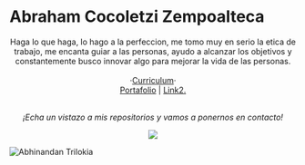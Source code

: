 # Abraham Cocoletzi Zempoalteca

<p align="center">
Haga lo que haga, lo hago a la perfeccion, me tomo muy en serio la etica de trabajo, me encanta guiar a las personas, ayudo a alcanzar los objetivos y constantemente busco innovar algo para mejorar la vida de las personas.
<br><br>
  ·<a href="https://abrahamcoco.github.io/cv/">Curriculum</a>· 
<br>
<a href="https://abrahamcoco.github.io/Portafolio/">Portafolio</a>
| <a href="">Link2.</a>
<br>
 <!-- <p align="center">
 <a href="https://twitter.com/abrahamcocoze"><img src="https://img.shields.io/twitter/follow/abrahamcocoze?style=social" /></a>
<br> -->
<br>
<p align="center">
 <i>¡Echa un vistazo a mis repositorios y vamos a ponernos en contacto!</i>
<p  align="center">
<img src="https://visitor-badge.laobi.icu/badge?page_id=zac033zc"/>       
</p>

</p>

![Abhinandan Trilokia](https://raw.githubusercontent.com/Trilokia/Trilokia/379277808c61ef204768a61bbc5d25bc7798ccf1/bottom_header.svg)
<br>
</p>
